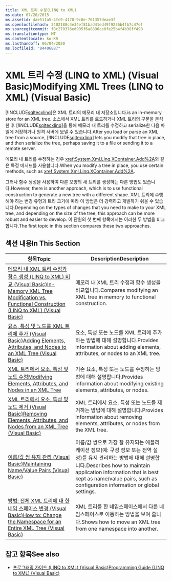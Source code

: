 ```yaml
---
title: XML 트리 수정(LINQ to XML)
ms.date: 07/20/2015
ms.assetid: 4ae511a5-4fc9-4178-9c8e-761357deae3f
ms.openlocfilehash: 3402188c4e34ef81bad41ed49f9236b4fb7c47ef
ms.sourcegitcommit: f8c270376ed905f6a8896ce0fe25b4f4b38ff498
ms.translationtype: MT
ms.contentlocale: ko-KR
ms.lasthandoff: 06/04/2020
ms.locfileid: "84406887"
---
```

# <a name="modifying-xml-trees-linq-to-xml-visual-basic"></a><span data-ttu-id="684ff-102">XML 트리 수정 (LINQ to XML) (Visual Basic)</span><span class="sxs-lookup"><span data-stu-id="684ff-102">Modifying XML Trees (LINQ to XML) (Visual Basic)</span></span>
[!INCLUDE[sqltecxlinq](~/includes/sqltecxlinq-md.md)]<span data-ttu-id="684ff-103">은 XML 트리의 메모리 내 저장소입니다.</span><span class="sxs-lookup"><span data-stu-id="684ff-103">is an in-memory store for an XML tree.</span></span> <span data-ttu-id="684ff-104">소스에서 XML 트리를 로드하거나 XML 트리의 구문을 분석한 후 [!INCLUDE[sqltecxlinq](~/includes/sqltecxlinq-md.md)]을 통해 메모리 내 트리를 수정하고 serialize한 다음 파일에 저장하거나 원격 서버에 보낼 수 있습니다.</span><span class="sxs-lookup"><span data-stu-id="684ff-104">After you load or parse an XML tree from a source, [!INCLUDE[sqltecxlinq](~/includes/sqltecxlinq-md.md)] lets you modify that tree in place, and then serialize the tree, perhaps saving it to a file or sending it to a remote server.</span></span>  
  
 <span data-ttu-id="684ff-105">메모리 내 트리를 수정하는 경우 <xref:System.Xml.Linq.XContainer.Add%2A>와 같은 특정 메서드를 사용합니다.</span><span class="sxs-lookup"><span data-stu-id="684ff-105">When you modify a tree in place, you use certain methods, such as <xref:System.Xml.Linq.XContainer.Add%2A>.</span></span>  
  
 <span data-ttu-id="684ff-106">그러나 함수 생성을 사용하여 다른 모양의 새 트리를 생성하는 다른 방법도 있습니다.</span><span class="sxs-lookup"><span data-stu-id="684ff-106">However, there is another approach, which is to use functional construction to generate a new tree with a different shape.</span></span> <span data-ttu-id="684ff-107">XML 트리에 수행해야 하는 변경 유형과 트리 크기에 따라 이 방법은 더 강력하고 개발하기 쉬울 수 있습니다.</span><span class="sxs-lookup"><span data-stu-id="684ff-107">Depending on the types of changes that you need to make to your XML tree, and depending on the size of the tree, this approach can be more robust and easier to develop.</span></span> <span data-ttu-id="684ff-108">이 단원의 첫 번째 항목에서는 이러한 두 방법을 비교합니다.</span><span class="sxs-lookup"><span data-stu-id="684ff-108">The first topic in this section compares these two approaches.</span></span>  
  
## <a name="in-this-section"></a><span data-ttu-id="684ff-109">섹션 내용</span><span class="sxs-lookup"><span data-stu-id="684ff-109">In This Section</span></span>  
  
|<span data-ttu-id="684ff-110">항목</span><span class="sxs-lookup"><span data-stu-id="684ff-110">Topic</span></span>|<span data-ttu-id="684ff-111">Description</span><span class="sxs-lookup"><span data-stu-id="684ff-111">Description</span></span>|  
|-----------|-----------------|  
|[<span data-ttu-id="684ff-112">메모리 내 XML 트리 수정과 함수 생성 (LINQ to XML) 비교 (Visual Basic)</span><span class="sxs-lookup"><span data-stu-id="684ff-112">In-Memory XML Tree Modification vs. Functional Construction (LINQ to XML) (Visual Basic)</span></span>](in-memory-xml-tree-modification-vs-functional-construction.md)|<span data-ttu-id="684ff-113">메모리 내 XML 트리 수정과 함수 생성을 비교합니다.</span><span class="sxs-lookup"><span data-stu-id="684ff-113">Compares modifying an XML tree in memory to functional construction.</span></span>|  
|[<span data-ttu-id="684ff-114">요소, 특성 및 노드를 XML 트리에 추가 (Visual Basic)</span><span class="sxs-lookup"><span data-stu-id="684ff-114">Adding Elements, Attributes, and Nodes to an XML Tree (Visual Basic)</span></span>](adding-elements-attributes-and-nodes-to-an-xml-tree.md)|<span data-ttu-id="684ff-115">요소, 특성 또는 노드를 XML 트리에 추가하는 방법에 대해 설명합니다.</span><span class="sxs-lookup"><span data-stu-id="684ff-115">Provides information about adding elements, attributes, or nodes to an XML tree.</span></span>|  
|[<span data-ttu-id="684ff-116">XML 트리에서 요소, 특성 및 노드 수정</span><span class="sxs-lookup"><span data-stu-id="684ff-116">Modifying Elements, Attributes, and Nodes in an XML Tree</span></span>](modifying-elements-attributes-and-nodes-in-an-xml-tree.md)|<span data-ttu-id="684ff-117">기존 요소, 특성 또는 노드를 수정하는 방법에 대해 설명합니다.</span><span class="sxs-lookup"><span data-stu-id="684ff-117">Provides information about modifying existing elements, attributes, or nodes.</span></span>|  
|[<span data-ttu-id="684ff-118">XML 트리에서 요소, 특성 및 노드 제거 (Visual Basic)</span><span class="sxs-lookup"><span data-stu-id="684ff-118">Removing Elements, Attributes, and Nodes from an XML Tree (Visual Basic)</span></span>](removing-elements-attributes-and-nodes-from-an-xml-tree.md)|<span data-ttu-id="684ff-119">XML 트리에서 요소, 특성 또는 노드를 제거하는 방법에 대해 설명합니다.</span><span class="sxs-lookup"><span data-stu-id="684ff-119">Provides information about removing elements, attributes, or nodes from the XML tree.</span></span>|  
|[<span data-ttu-id="684ff-120">이름/값 쌍 유지 관리 (Visual Basic)</span><span class="sxs-lookup"><span data-stu-id="684ff-120">Maintaining Name/Value Pairs (Visual Basic)</span></span>](maintaining-name-value-pairs.md)|<span data-ttu-id="684ff-121">이름/값 쌍으로 가장 잘 유지되는 애플리케이션 정보(예: 구성 정보 또는 전역 설정)를 유지 관리하는 방법에 대해 설명합니다.</span><span class="sxs-lookup"><span data-stu-id="684ff-121">Describes how to maintain application information that is best kept as name/value pairs, such as configuration information or global settings.</span></span>|  
|[<span data-ttu-id="684ff-122">방법: 전체 XML 트리에 대 한 네임 스페이스 변경 (Visual Basic)</span><span class="sxs-lookup"><span data-stu-id="684ff-122">How to: Change the Namespace for an Entire XML Tree (Visual Basic)</span></span>](how-to-change-the-namespace-for-an-entire-xml-tree.md)|<span data-ttu-id="684ff-123">XML 트리를 한 네임스페이스에서 다른 네임스페이스로 이동하는 방법을 보여 줍니다.</span><span class="sxs-lookup"><span data-stu-id="684ff-123">Shows how to move an XML tree from one namespace into another.</span></span>|  
  
## <a name="see-also"></a><span data-ttu-id="684ff-124">참고 항목</span><span class="sxs-lookup"><span data-stu-id="684ff-124">See also</span></span>

- [<span data-ttu-id="684ff-125">프로그래밍 가이드 (LINQ to XML) (Visual Basic)</span><span class="sxs-lookup"><span data-stu-id="684ff-125">Programming Guide (LINQ to XML) (Visual Basic)</span></span>](programming-guide-linq-to-xml.md)
